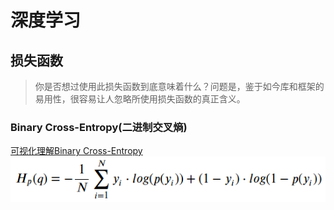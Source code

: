 # 深度学习

## 损失函数
> 你是否想过使用此损失函数到底意味着什么？问题是，鉴于如今库和框架的易用性，很容易让人忽略所使用损失函数的真正含义。
### Binary Cross-Entropy(二进制交叉熵) 
[可视化理解Binary Cross-Entropy](https://zhuanlan.zhihu.com/p/89391305)
![](img/mk-2023-09-28-10-43-19.png)

